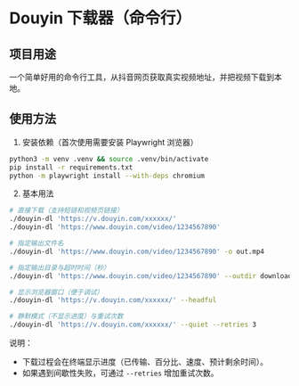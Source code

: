 # Douyin 下载器（命令行）

## 项目用途

一个简单好用的命令行工具，从抖音网页获取真实视频地址，并把视频下载到本地。

## 使用方法

1) 安装依赖（首次使用需要安装 Playwright 浏览器）

```bash
python3 -m venv .venv && source .venv/bin/activate
pip install -r requirements.txt
python -m playwright install --with-deps chromium
```

2) 基本用法

```bash
# 直接下载（支持短链和视频页链接）
./douyin-dl 'https://v.douyin.com/xxxxxx/'
./douyin-dl 'https://www.douyin.com/video/1234567890'

# 指定输出文件名
./douyin-dl 'https://www.douyin.com/video/1234567890' -o out.mp4

# 指定输出目录与超时时间（秒）
./douyin-dl 'https://www.douyin.com/video/1234567890' --outdir downloads --timeout 20

# 显示浏览器窗口（便于调试）
./douyin-dl 'https://v.douyin.com/xxxxxx/' --headful

# 静默模式（不显示进度）与重试次数
./douyin-dl 'https://v.douyin.com/xxxxxx/' --quiet --retries 3
```

说明：

- 下载过程会在终端显示进度（已传输、百分比、速度、预计剩余时间）。
- 如果遇到间歇性失败，可通过 `--retries` 增加重试次数。

